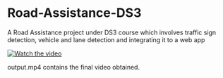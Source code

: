 # Road-Assistance-DS3
A Road Assistance project under DS3 course which involves traffic sign detection, vehicle and lane detection and integrating it to a web app

[![Watch the video](https://imgur.com/gallery/RQbS88X)](https://www.youtube.com/watch?v=PhZLp78iRag)

output.mp4 contains the final video obtained.
